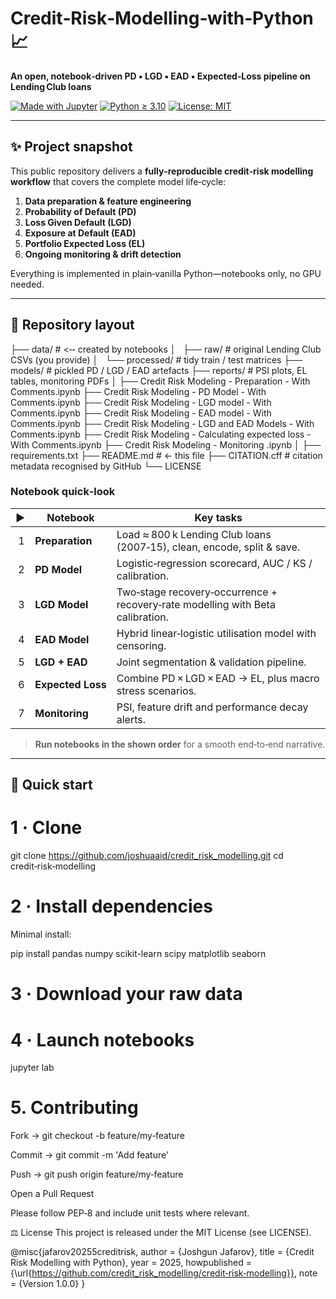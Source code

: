 # Credit‑Risk‑Modelling‑with‑Python 📈  
**An open, notebook‑driven PD ▪︎ LGD ▪︎ EAD ▪︎ Expected‑Loss pipeline on Lending Club loans**

[![Made with Jupyter](https://img.shields.io/badge/Made%20with-Jupyter-%23DA5B0B?logo=jupyter&logoColor=white)](https://jupyter.org/)
[![Python ≥ 3.10](https://img.shields.io/badge/Python-3.10%2B-blue?logo=python)](https://python.org)
[![License: MIT](https://img.shields.io/badge/License-MIT-green.svg)](LICENSE)

---

## ✨ Project snapshot
This public repository delivers a **fully‑reproducible credit‑risk modelling workflow** that covers the complete model life‑cycle:

1. **Data preparation & feature engineering**  
2. **Probability of Default (PD)**  
3. **Loss Given Default (LGD)**  
4. **Exposure at Default (EAD)**  
5. **Portfolio Expected Loss (EL)**  
6. **Ongoing monitoring & drift detection**

Everything is implemented in plain‑vanilla Python—notebooks only, no GPU needed.

---

## 📂 Repository layout

├── data/ # <‑‑ created by notebooks
│   ├── raw/ # original Lending Club CSVs (you provide)
│   └── processed/ # tidy train / test matrices
├── models/ # pickled PD / LGD / EAD artefacts
├── reports/ # PSI plots, EL tables, monitoring PDFs
│
├── Credit Risk Modeling - Preparation - With Comments.ipynb
├── Credit Risk Modeling - PD Model - With Comments.ipynb
├── Credit Risk Modeling - LGD model - With Comments.ipynb
├── Credit Risk Modeling - EAD model - With Comments.ipynb
├── Credit Risk Modeling - LGD and EAD Models - With Comments.ipynb
├── Credit Risk Modeling - Calculating expected loss - With Comments.ipynb
├── Credit Risk Modeling - Monitoring .ipynb
│
├── requirements.txt
├── README.md # ← this file
├── CITATION.cff # citation metadata recognised by GitHub
└── LICENSE


### Notebook quick‑look  

| ▶ | Notebook | Key tasks |
|---|----------|-----------|
| 1 | **Preparation** | Load ≈ 800 k Lending Club loans (2007‑15), clean, encode, split & save. |
| 2 | **PD Model** | Logistic‑regression scorecard, AUC / KS / calibration. |
| 3 | **LGD Model** | Two‑stage recovery‑occurrence + recovery‑rate modelling with Beta calibration. |
| 4 | **EAD Model** | Hybrid linear‑logistic utilisation model with censoring. |
| 5 | **LGD + EAD** | Joint segmentation & validation pipeline. |
| 6 | **Expected Loss** | Combine PD × LGD × EAD → EL, plus macro stress scenarios. |
| 7 | **Monitoring** | PSI, feature drift and performance decay alerts. |

> **Run notebooks in the shown order** for a smooth end‑to‑end narrative.

---

## 🚀 Quick start
# 1 · Clone
git clone https://github.com/joshuaaid/credit_risk_modelling.git
cd credit‑risk‑modelling

# 2 · Install dependencies

Minimal install:

pip install pandas numpy scikit-learn scipy matplotlib seaborn

# 3 · Download your raw data

# 4 · Launch notebooks
jupyter lab



# 5. Contributing

Fork → git checkout -b feature/my‑feature

Commit → git commit -m 'Add feature'

Push → git push origin feature/my‑feature

Open a Pull Request

Please follow PEP‑8 and include unit tests where relevant.

⚖️ License
This project is released under the MIT License (see LICENSE).

@misc{jafarov20255creditrisk,
  author       = {Joshgun Jafarov},
  title        = {Credit Risk Modelling with Python},
  year         = 2025,
  howpublished = {\url{https://github.com/credit_risk_modelling/credit‑risk‑modelling}},
  note         = {Version 1.0.0}
}

